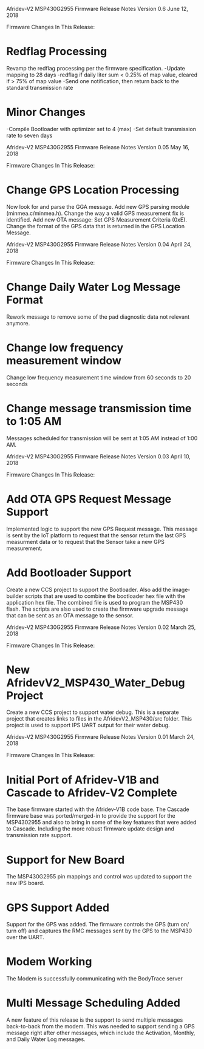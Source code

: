 
Afridev-V2 MSP430G2955 Firmware Release Notes
Version 0.6
June 12, 2018

Firmware Changes In This Release:

Redflag Processing
===================
Revamp the redflag processing per the firmware specification.
-Update mapping to 28 days
-redflag if daily liter sum < 0.25% of map value, cleared if > 75% of map value
-Send one notification, then return back to the standard transmission rate

Minor Changes
==============
-Compile Bootloader with optimizer set to 4 (max)
-Set default transmission rate to seven days

Afridev-V2 MSP430G2955 Firmware Release Notes
Version 0.05
May 16, 2018

Firmware Changes In This Release:

Change GPS Location Processing
===============================
Now look for and parse the GGA message.
Add new GPS parsing module (minmea.c/minmea.h).
Change the way a valid GPS measurement fix is identified.
Add new OTA message: Set GPS Measurement Criteria (0xE).
Change the format of the GPS data that is returned in the GPS Location Message.


Afridev-V2 MSP430G2955 Firmware Release Notes
Version 0.04
April 24, 2018

Firmware Changes In This Release:

Change Daily Water Log Message Format
======================================
Rework message to remove some of the pad diagnostic data not relevant anymore.

Change low frequency measurement window
========================================
Change low frequency measurement time window from 60 seconds to 20 seconds

Change message transmission time to 1:05 AM
============================================
Messages scheduled for transmission will be sent at 1:05 AM instead of 1:00 AM.


Afridev-V2 MSP430G2955 Firmware Release Notes
Version 0.03
April 10, 2018

Firmware Changes In This Release:

Add OTA GPS Request Message Support
====================================
Implemented logic to support the new GPS Request message. This message is sent by the IoT platform to request that
the sensor return the last GPS measurment data or to request that the Sensor take a new GPS measurement.

Add Bootloader Support 
=======================
Create a new CCS project to support the Bootloader. Also add the image-builder scripts that are used to combine the 
bootloader hex file with the application hex file. The combined file is used to program the MSP430 flash. The scripts 
are also used to create the firmware upgrade message that can be sent as an OTA message to the sensor.


Afridev-V2 MSP430G2955 Firmware Release Notes
Version 0.02
March 25, 2018

Firmware Changes In This Release:

New AfridevV2_MSP430_Water_Debug Project 
=========================================
Create a new CCS project to support water debug. This is a separate project that creates links to files in the 
AfridevV2_MSP430/src folder. This project is used to support IPS UART output for their water debug.


Afridev-V2 MSP430G2955 Firmware Release Notes
Version 0.01
March 24, 2018

Firmware Changes In This Release:

Initial Port of Afridev-V1B and Cascade to Afridev-V2 Complete 
===============================================================
The base firmware started with the Afridev-V1B code base. The Cascade firmware base was ported/merged-in to provide the
support for the MSP4302955 and also to bring in some of the key features that were added to Cascade. Including the more
robust firmware update design and transmission rate support.

Support for New Board
======================
The MSP430G2955 pin mappings and control was updated to support the new IPS board.

GPS Support Added 
==================
Support for the GPS was added. The firmware controls the GPS (turn on/ turn off) and captures the RMC messages sent
by the GPS to the MSP430 over the UART.

Modem Working
==================
The Modem is successfully communicating with the BodyTrace server

Multi Message Scheduling Added
===============================
A new feature of this release is the support to send multiple messages back-to-back from the modem. This was needed to
support sending a GPS message right after other messages, which include the Activation, Monthly, and Daily Water Log 
messages.

